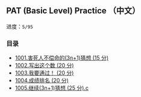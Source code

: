 ## PAT (Basic Level) Practice （中文）

进度：`5/95`

### 目录

- [1001.害死人不偿命的(3n+1)猜想 (15 分)](./1001.害死人不偿命的(3n+1)猜想%20(15%20分).c)
- [1002.写出这个数 (20 分)](./1002.写出这个数%20(20%20分).c)
- [1003.我要通过！ (20 分)](./1003.我要通过！%20(20%20分).c)
- [1004.成绩排名 (20 分)](./1004.成绩排名%20(20%20分).c)
- [1005.继续(3n+1)猜想 (25 分).c](./1005.继续(3n+1)猜想%20(25%20分).c)
